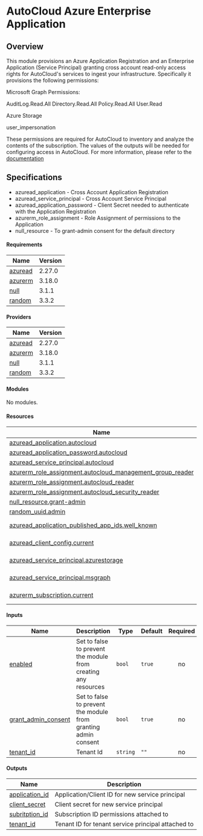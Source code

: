 AutoCloud Azure Enterprise Application
======================================

## Overview

This module provisions an Azure Application Registration and an Enterprise Application (Service Principal) granting cross account read-only access rights for AutoCloud's services to ingest your infrastructure. Specifically it provisions the following permissions:

Microsoft Graph Permissions:

AuditLog.Read.All
Directory.Read.All
Policy.Read.All
User.Read

Azure Storage

user_impersonation

These permissions are required for AutoCloud to inventory and analyze the contents of the subscription. The values of the outputs will be needed for configuring access in AutoCloud. For more information, please refer to the [documentation](https://docs.autocloud.dev/azure-subscription#5Vdca)

## Specifications

* azuread_application - Cross Account Application Registration
* azuread_service_principal - Cross Account Service Principal
* azuread_application_password - Client Secret needed to authenticate with the Application Registration
* azurerm_role_assignment - Role Assignment of permissions to the Application
* null_resource - To grant-admin consent for the default directory

#### Requirements

| Name | Version |
|------|---------|
| <a name="requirement_azuread"></a> [azuread](#requirement_azuread) | 2.27.0 |
| <a name="requirement_azurerm"></a> [azurerm](#requirement_azurerm) | 3.18.0 |
| <a name="requirement_null"></a> [null](#requirement_null) | 3.1.1 |
| <a name="requirement_random"></a> [random](#requirement_random) | 3.3.2 |

#### Providers

| Name | Version |
|------|---------|
| <a name="provider_azuread"></a> [azuread](#provider_azuread) | 2.27.0 |
| <a name="provider_azurerm"></a> [azurerm](#provider_azurerm) | 3.18.0 |
| <a name="provider_null"></a> [null](#provider_null) | 3.1.1 |
| <a name="provider_random"></a> [random](#provider_random) | 3.3.2 |

#### Modules

No modules.

#### Resources

| Name | Type |
|------|------|
| [azuread_application.autocloud](https://registry.terraform.io/providers/hashicorp/azuread/2.27.0/docs/resources/application) | resource |
| [azuread_application_password.autocloud](https://registry.terraform.io/providers/hashicorp/azuread/2.27.0/docs/resources/application_password) | resource |
| [azuread_service_principal.autocloud](https://registry.terraform.io/providers/hashicorp/azuread/2.27.0/docs/resources/service_principal) | resource |
| [azurerm_role_assignment.autocloud_management_group_reader](https://registry.terraform.io/providers/hashicorp/azurerm/3.18.0/docs/resources/role_assignment) | resource |
| [azurerm_role_assignment.autocloud_reader](https://registry.terraform.io/providers/hashicorp/azurerm/3.18.0/docs/resources/role_assignment) | resource |
| [azurerm_role_assignment.autocloud_security_reader](https://registry.terraform.io/providers/hashicorp/azurerm/3.18.0/docs/resources/role_assignment) | resource |
| [null_resource.grant-admin](https://registry.terraform.io/providers/hashicorp/null/3.1.1/docs/resources/resource) | resource |
| [random_uuid.admin](https://registry.terraform.io/providers/hashicorp/random/3.3.2/docs/resources/uuid) | resource |
| [azuread_application_published_app_ids.well_known](https://registry.terraform.io/providers/hashicorp/azuread/2.27.0/docs/data-sources/application_published_app_ids) | data source |
| [azuread_client_config.current](https://registry.terraform.io/providers/hashicorp/azuread/2.27.0/docs/data-sources/client_config) | data source |
| [azuread_service_principal.azurestorage](https://registry.terraform.io/providers/hashicorp/azuread/2.27.0/docs/data-sources/service_principal) | data source |
| [azuread_service_principal.msgraph](https://registry.terraform.io/providers/hashicorp/azuread/2.27.0/docs/data-sources/service_principal) | data source |
| [azurerm_subscription.current](https://registry.terraform.io/providers/hashicorp/azurerm/3.18.0/docs/data-sources/subscription) | data source |

#### Inputs

| Name | Description | Type | Default | Required |
|------|-------------|------|---------|:--------:|
| <a name="input_enabled"></a> [enabled](#input_enabled) | Set to false to prevent the module from creating any resources | `bool` | `true` | no |
| <a name="input_grant_admin_consent"></a> [grant_admin_consent](#input_grant_admin_consent) | Set to false to prevent the module from granting admin consent | `bool` | `true` | no |
| <a name="input_tenant_id"></a> [tenant_id](#input_tenant_id) | Tenant Id | `string` | `""` | no |

#### Outputs

| Name | Description |
|------|-------------|
| <a name="output_application_id"></a> [application_id](#output_application_id) | Application/Client ID for new service principal |
| <a name="output_client_secret"></a> [client_secret](#output_client_secret) | Client secret for new service principal |
| <a name="output_subritption_id"></a> [subritption_id](#output_subritption_id) | Subscription ID permissions attached to |
| <a name="output_tenant_id"></a> [tenant_id](#output_tenant_id) | Tenant ID for tenant service principal attached to |
